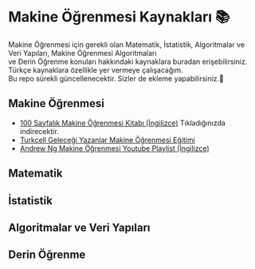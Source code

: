 # Makine Öğrenmesi Kaynakları 📚
Makine Öğrenmesi için gerekli olan Matematik, İstatistik, Algoritmalar ve Veri Yapıları, Makine Öğrenmesi Algoritmaları<br/>
ve Derin Öğrenme konuları hakkındaki kaynaklara buradan erişebilirsiniz. Türkçe kaynaklara özellikle yer vermeye çalışacağım.<br/>
Bu repo sürekli güncellenecektir. Sizler de ekleme yapabilirsiniz.🙂

## Makine Öğrenmesi
- [100 Sayfalık Makine Öğrenmesi Kitabı (İngilizce)](https://github.com/mikehrmantraut/MakineOgrenmesiKaynaklari/files/9395889/pdfcoffee.com_the-hundred-page-machine-learning-book-5-pdf-free.pdf) Tıkladığınızda indirecektir.
- [Turkcell Geleceği Yazanlar Makine Öğrenmesi Eğitimi](https://gelecegiyazanlar.turkcell.com.tr/konu/makine-ogrenmesi)
- [Andrew Ng Makine Öğrenmesi Youtube Playlist (İngilizce)](https://www.youtube.com/watch?v=PPLop4L2eGk&list=PLLssT5z_DsK-h9vYZkQkYNWcItqhlRJLN)
## Matematik 
## İstatistik
## Algoritmalar ve Veri Yapıları
## Derin Öğrenme
